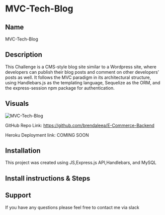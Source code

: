 # MVC-Tech-Blog

## Name
MVC-Tech-Blog


## Description
This Challenge is a CMS-style blog site similar to a Wordpress site, where developers can publish their blog posts and comment on other developers’ posts as well. It follows the MVC paradigm in its architectural structure, using Handlebars.js as the templating language, Sequelize as the ORM, and the express-session npm package for authentication.

## Visuals

![MVC-Tech-Blog](./)


GitHub Repo Link: https://github.com/brendaleea/E-Commerce-Backend

Heroku Deployment link: COMING SOON




## Installation
This project was created using JS,Express.js API,Handlebars, and MySQL

## Install instructions & Steps



## Support
If you have any questions please feel free to contact me via slack 